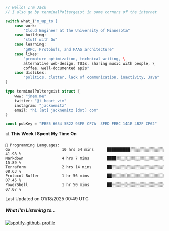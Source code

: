 ```go
// Hello! I'm Jack
// I also go by terminalPoltergeist in some corners of the internet

switch what_I'm_up_to {
    case work:
        "Cloud Engineer at the University of Minnesota"
    case building:
        "stuff with Go"
    case learning:
        "gRPC, Protobufs, and PAAS architecture"
    case likes:
        "premature optimization, technical writing, \
        alternative web-design, TUIs, sharing music with people, \
        coffee, well-documented apis"
    case dislikes:
        "politics, clutter, lack of communication, inactivity, Java"
}

type terminalPoltergeist struct {
    www: "jnem.me"
    twitter: "@i_heart_vim"
    instagram: "jacknemitz"
    email: "hi [at] jacknemitz [dot] com"
}

const pubKey = "FBE5 6654 5B22 93FE CF7A  3FED FEBC 141E 4B2F CF62"
```

<!--START_SECTION:waka-->
📊 **This Week I Spent My Time On** 

```text
💬 Programming Languages: 
Go                       10 hrs 54 mins      ██████████░░░░░░░░░░░░░░░   41.98 % 
Markdown                 4 hrs 7 mins        ████░░░░░░░░░░░░░░░░░░░░░   15.89 % 
Terraform                2 hrs 14 mins       ██░░░░░░░░░░░░░░░░░░░░░░░   08.63 % 
Protocol Buffer          1 hr 56 mins        ██░░░░░░░░░░░░░░░░░░░░░░░   07.45 % 
PowerShell               1 hr 50 mins        ██░░░░░░░░░░░░░░░░░░░░░░░   07.07 % 
```


 Last Updated on 01/18/2025 00:49 UTC
<!--END_SECTION:waka-->

##### What I'm Listening to...

[![spotify-github-profile](https://jnem.me/listening-item?maxAge=2592000)](https://jnem.me/listening)
